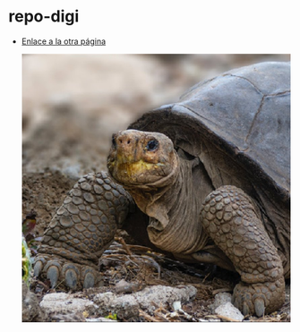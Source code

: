 # repo-digi

* [Enlace a la otra página](otro.md)

  ![Descripción de la imagen](assets/TORTUGA.jpg)

